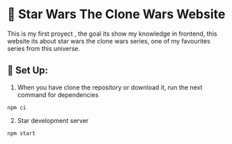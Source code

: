 # :space_invader: Star Wars The Clone Wars Website
This is my first proyect , the goal its show my knowledge in frontend, this website its about star wars the clone wars series, one of my favourites series from this universe.


## :space_invader: Set Up:
1. When you have clone the repository or download it, run the next command for dependencies

```
npm ci
```

2. Star development server

```
npm start
```